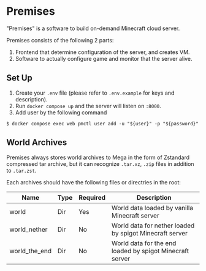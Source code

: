 # Premises

"Premises" is a software to build on-demand Minecraft cloud server.

Premises consists of the following 2 parts:

1. Frontend that determine configuration of the server, and creates VM.
2. Software to actually configure game and monitor that the server alive.

## Set Up

1. Create your `.env` file (please refer to `.env.example` for keys and description).
2. Run `docker compose up` and the server will listen on `:8000`.
3. Add user by the following command
```shell
$ docker compose exec web pmctl user add -u "${user}" -p "${password}"
```

## World Archives

Premises always stores world archives to Mega in the form of Zstandard compressed tar archive,
but it can recognize `.tar.xz`, `.zip` files in addition to `.tar.zst`.

Each archives should have the following files or directries in the root:

Name            | Type | Required | Description
----------------|------|----------|----------------------------------------------------------
world           | Dir  | Yes      | World data loaded by vanilla Minecraft server
world\_nether   | Dir  | No       | World data for nether loaded by spigot Minecraft server
world\_the\_end | Dir  | No       | World data for the end loaded by spigot Minecraft server

